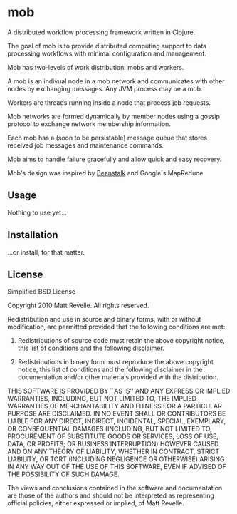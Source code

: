 # mob

A distributed workflow processing framework written in Clojure.

The goal of mob is to provide distributed computing support to
data processing workflows with minimal configuration and management.  

Mob has two-levels of work distribution: mobs and workers.

A mob is an indivual node in a mob network and communicates with other nodes
by exchanging messages. Any JVM process may be a mob.  

Workers are threads running inside a node
that process job requests.

Mob networks are formed dynamically by member nodes using a gossip protocol to
exchange network membership information.

Each mob has a (soon to be persistable) message queue that stores received
job messages and maintenance commands.

Mob aims to handle failure gracefully and allow quick and easy recovery.

Mob's design was inspired by [Beanstalk](http://kr.github.com/beanstalkd/) and Google's
MapReduce.

## Usage

Nothing to use yet... 

## Installation

...or install, for that matter.

## License

Simplified BSD License

Copyright 2010 Matt Revelle. All rights reserved.

Redistribution and use in source and binary forms, with or without modification, are
permitted provided that the following conditions are met:

   1. Redistributions of source code must retain the above copyright notice, this list of
      conditions and the following disclaimer.

   2. Redistributions in binary form must reproduce the above copyright notice, this list
      of conditions and the following disclaimer in the documentation and/or other materials
      provided with the distribution.

THIS SOFTWARE IS PROVIDED BY <COPYRIGHT HOLDER> ``AS IS'' AND ANY EXPRESS OR IMPLIED
WARRANTIES, INCLUDING, BUT NOT LIMITED TO, THE IMPLIED WARRANTIES OF MERCHANTABILITY AND
FITNESS FOR A PARTICULAR PURPOSE ARE DISCLAIMED. IN NO EVENT SHALL <COPYRIGHT HOLDER> OR
CONTRIBUTORS BE LIABLE FOR ANY DIRECT, INDIRECT, INCIDENTAL, SPECIAL, EXEMPLARY, OR
CONSEQUENTIAL DAMAGES (INCLUDING, BUT NOT LIMITED TO, PROCUREMENT OF SUBSTITUTE GOODS OR
SERVICES; LOSS OF USE, DATA, OR PROFITS; OR BUSINESS INTERRUPTION) HOWEVER CAUSED AND ON
ANY THEORY OF LIABILITY, WHETHER IN CONTRACT, STRICT LIABILITY, OR TORT (INCLUDING
NEGLIGENCE OR OTHERWISE) ARISING IN ANY WAY OUT OF THE USE OF THIS SOFTWARE, EVEN IF
ADVISED OF THE POSSIBILITY OF SUCH DAMAGE.

The views and conclusions contained in the software and documentation are those of the
authors and should not be interpreted as representing official policies, either expressed
or implied, of Matt Revelle.

